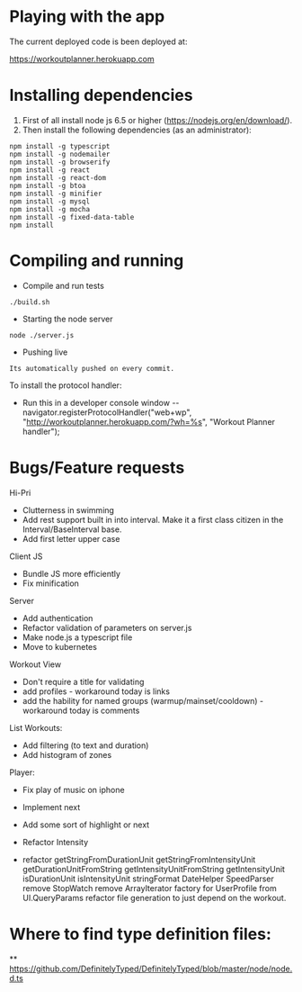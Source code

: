 # Playing with the app

The current deployed code is been deployed at:

https://workoutplanner.herokuapp.com

# Installing dependencies

1. First of all install node js 6.5 or higher (https://nodejs.org/en/download/).
2. Then install the following dependencies (as an administrator):

```
npm install -g typescript
npm install -g nodemailer
npm install -g browserify
npm install -g react
npm install -g react-dom
npm install -g btoa
npm install -g minifier
npm install -g mysql
npm install -g mocha
npm install -g fixed-data-table
npm install
```

# Compiling and running

* Compile and run tests

```
./build.sh
```

* Starting the node server

```
node ./server.js
```

* Pushing live

```
Its automatically pushed on every commit.
```

To install the protocol handler:
- Run this in a developer console window 
-- navigator.registerProtocolHandler("web+wp", "http://workoutplanner.herokuapp.com/?wh=%s", "Workout Planner handler");

# Bugs/Feature requests
Hi-Pri
- Clutterness in swimming
- Add rest support built in into interval. Make it a first class citizen in the Interval/BaseInterval base.
- Add first letter upper case

Client JS
* Bundle JS more efficiently
* Fix minification

Server
* Add authentication
* Refactor validation of parameters on server.js
* Make node.js a typescript file
* Move to kubernetes

Workout View
* Don't require a title for validating
* add profiles - workaround today is links
* add the hability for named groups (warmup/mainset/cooldown) - workaround today is comments

List Workouts:
* Add filtering (to text and duration)
* Add histogram of zones

Player:
* Fix play of music on iphone
* Implement next
* Add some sort of highlight or next

* Refactor Intensity
* refactor 
        getStringFromDurationUnit
        getStringFromIntensityUnit
        getDurationUnitFromString
        getIntensityUnitFromString
        getIntensityUnit
        isDurationUnit
        isIntensityUnit
        stringFormat
        DateHelper
        SpeedParser
        remove StopWatch
        remove ArrayIterator
        factory for UserProfile from UI.QueryParams
        refactor file generation to just depend on the workout.

# Where to find type definition files:
** https://github.com/DefinitelyTyped/DefinitelyTyped/blob/master/node/node.d.ts
